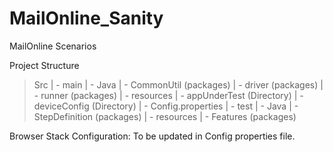 # MailOnline_Sanity
MailOnline Scenarios

Project Structure

> Src
   | - main
      | - Java
            | - CommonUtil (packages)
            | - driver (packages)
            | - runner (packages)
      | - resources
            | - appUnderTest (Directory)
            | - deviceConfig (Directory)
            | - Config.properties
   | - test
      | - Java
            | - StepDefinition (packages)
      | - resources
            | - Features (packages)

Browser Stack Configuration: 
To be updated in Config properties file.
